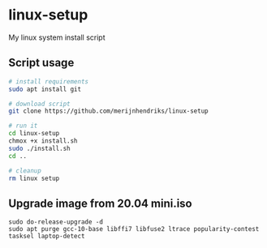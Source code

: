 # linux-setup

My linux system install script

## Script usage

```sh
# install requirements
sudo apt install git

# download script
git clone https://github.com/merijnhendriks/linux-setup

# run it
cd linux-setup
chmox +x install.sh
sudo ./install.sh
cd ..

# cleanup
rm linux setup
```

## Upgrade image from 20.04 mini.iso

```
sudo do-release-upgrade -d
sudo apt purge gcc-10-base libffi7 libfuse2 ltrace popularity-contest tasksel laptop-detect
```
